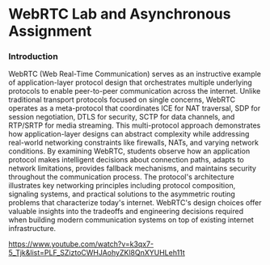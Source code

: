 # WebRTC Lab and Asynchronous Assignment

### Introduction

WebRTC (Web Real-Time Communication) serves as an instructive example of application-layer protocol design that orchestrates multiple underlying protocols to enable peer-to-peer communication across the internet. Unlike traditional transport protocols focused on single concerns, WebRTC operates as a meta-protocol that coordinates ICE for NAT traversal, SDP for session negotiation, DTLS for security, SCTP for data channels, and RTP/SRTP for media streaming. This multi-protocol approach demonstrates how application-layer designs can abstract complexity while addressing real-world networking constraints like firewalls, NATs, and varying network conditions. By examining WebRTC, students observe how an application protocol makes intelligent decisions about connection paths, adapts to network limitations, provides fallback mechanisms, and maintains security throughout the communication process. The protocol's architecture illustrates key networking principles including protocol composition, signaling systems, and practical solutions to the asymmetric routing problems that characterize today's internet. WebRTC's design choices offer valuable insights into the tradeoffs and engineering decisions required when building modern communication systems on top of existing internet infrastructure.



https://www.youtube.com/watch?v=k3qx7-5_Tjk&list=PLF_SZiztoCWHJAohyZKl8QnXYUHLeh11t

